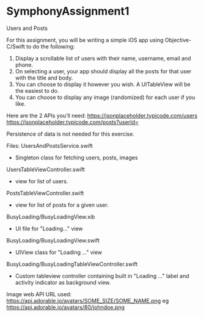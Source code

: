 # SymphonyAssignment1

Users and Posts

For this assignment, you will be writing a simple iOS app using Objective-C/Swift to do the following:

1. Display a scrollable list of users with their name, username, email and phone.
2. On selecting a user, your app should display all the posts for that user with the title and body.
3. You can choose to display it however you wish. A UITableView will be the easiest to do. 
4. You can choose to display any image (randomized) for each user if you like.

Here are the 2 APIs you’ll need: 
 https://jsonplaceholder.typicode.com/users 
 https://jsonplaceholder.typicode.com/posts?userId=<userID>
 
Persistence of data is not needed for this exercise.

Files:
UsersAndPostsService.swift 
 - Singleton class for fetching users, posts, images

UsersTableViewController.swift 
 - view for list of users.

PostsTableViewController.swift 
 - view for list of posts for a given user.

BusyLoading/BusyLoadingView.xib 
 - UI file for "Loading..." view

BusyLoading/BusyLoadingView.swift 
 - UIView class for "Loading ..." view

BusyLoading/BusyLoadingTableViewController.swift 
 - Custom tableview controller containing built in "Loading ..." 
   label and activity indicator as background view.

Image web API URL used:
 https://api.adorable.io/avatars/SOME_SIZE/SOME_NAME.png
 eg
 https://api.adorable.io/avatars/80/johndoe.png
